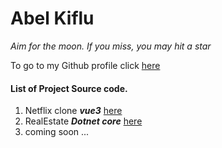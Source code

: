 # Abel Kiflu

*Aim for the moon. If you miss, you may hit a star*

To go to my Github profile click [here](https://github.com/AbielKiflu)

#### List of Project Source code.

1. Netflix clone ***vue3*** [here](https://github.com/AbielKiflu/netflix)
2. RealEstate ***Dotnet core*** [here](https://github.com/AbielKiflu/RealEstate)
3. coming soon ...




